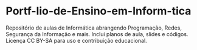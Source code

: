 # Portf-lio-de-Ensino-em-Inform-tica
Repositório de aulas de Informática abrangendo Programação, Redes, Segurança da Informação e mais. Inclui planos de aula, slides e códigos. Licença CC BY-SA para uso e contribuição educacional.
